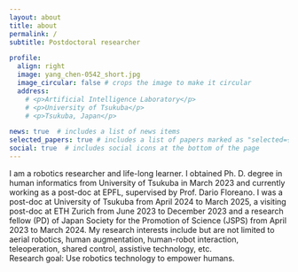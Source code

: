 ```yaml
---
layout: about
title: about
permalink: /
subtitle: Postdoctoral researcher

profile:
  align: right
  image: yang_chen-0542_short.jpg
  image_circular: false # crops the image to make it circular
  address: 
    # <p>Artificial Intelligence Laboratory</p>
    # <p>University of Tsukuba</p>
    # <p>Tsukuba, Japan</p>

news: true  # includes a list of news items
selected_papers: true # includes a list of papers marked as "selected={true}"
social: true  # includes social icons at the bottom of the page
---
```


I am a robotics researcher and life-long learner. I obtained Ph. D. degree in human informatics from University of Tsukuba in March 2023 and currently working as a post-doc at EPFL, supervised by Prof. Dario Floreano. I was a post-doc at University of Tsukuba from April 2024 to March 2025, a visiting post-doc at ETH Zurich from June 2023 to December 2023 and a research fellow (PD) of Japan Society for the Promotion of Science (JSPS) from April 2023 to March 2024. My research interests include but are not limited to aerial robotics, human augmentation, human-robot interaction, teleoperation, shared control, assistive technology, etc.  
Research goal: Use robotics technology to empower humans.